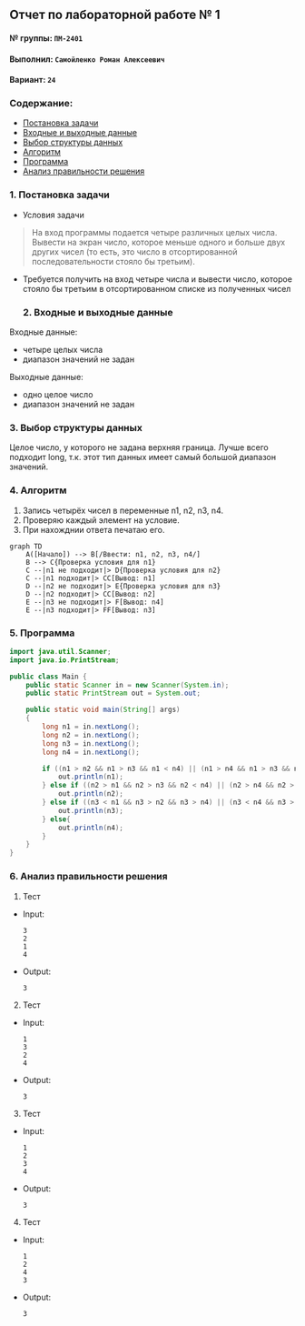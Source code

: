 ## Отчет по лабораторной работе № 1

#### № группы: `ПМ-2401`

#### Выполнил: `Самойленко Роман Алексеевич`

#### Вариант: `24`

### Cодержание:

- [Постановка задачи](#1-постановка-задачи)
- [Входные и выходные данные](#2-входные-и-выходные-данные)
- [Выбор структуры данных](#3-выбор-структуры-данных)
- [Алгоритм](#4-алгоритм)
- [Программа](#5-программа)
- [Анализ правильности решения](#6-анализ-правильности-решения)

### 1. Постановка задачи

- Условия задачи

> На вход программы подается четыре различных целых числа. Вывести на
экран число, которое меньше одного и больше двух других чисел (то есть,
это число в отсортированной последовательности стояло бы третьим).


- Требуется получить на вход четыре числа и вывести число, которое стояло бы третьим в отсортированном списке из полученных чисел

  ### 2. Входные и выходные данные

Входные данные:
- четыре целых числа
- диапазон значений не задан

Выходные данные:
- одно целое число
- диапазон значений не задан

### 3. Выбор структуры данных

Целое число, у которого не задана верхняя граница. Лучше всего подходит long, т.к. этот тип данных имеет самый большой диапазон значений.

### 4. Алгоритм

1. Запись четырёх чисел в переменные n1, n2, n3, n4.
2. Проверяю каждый элемент на условие.
3. При нахожднии ответа печатаю его.

```mermaid
graph TD
    A([Начало]) --> B[/Ввести: n1, n2, n3, n4/]
    B --> C{Проверка условия для n1}
    C --|n1 не подходит|> D{Проверка условия для n2}
    C --|n1 подходит|> CC[Вывод: n1]
    D --|n2 не подходит|> E{Проверка условия для n3}
    D --|n2 подходит|> CC[Вывод: n2]
    E --|n3 не подходит|> F[Вывод: n4]
    E --|n3 подходит|> FF[Вывод: n3]

```

### 5. Программа

```java
import java.util.Scanner;
import java.io.PrintStream;

public class Main {
    public static Scanner in = new Scanner(System.in);
    public static PrintStream out = System.out;

    public static void main(String[] args)
    {
        long n1 = in.nextLong();
        long n2 = in.nextLong();
        long n3 = in.nextLong();
        long n4 = in.nextLong();

        if ((n1 > n2 && n1 > n3 && n1 < n4) || (n1 > n4 && n1 > n3 && n1 < n2) || (n1 > n4 && n1 > n2 && n1 < n3)) {
            out.println(n1);
        } else if ((n2 > n1 && n2 > n3 && n2 < n4) || (n2 > n4 && n2 > n3 && n2 < n1) || (n2 > n4 && n2 > n1 && n2 < n3)) {
            out.println(n2);
        } else if ((n3 < n1 && n3 > n2 && n3 > n4) || (n3 < n4 && n3 > n2 && n3 > n1) || (n3 < n2 && n3 > n1 && n3 > n4)) {
            out.println(n3);
        } else{
            out.println(n4);
        }
    }
}
```

### 6. Анализ правильности решения

1. Тест

- Input:
    ```
    3
    2
    1
    4
    ```

- Output:
    ```
    3
    ```

2. Тест

- Input:
    ```
    1
    3
    2
    4
    ```

- Output:
    ```
    3
    ```

3. Тест

- Input:
    ```
    1
    2
    3
    4
    ```

- Output:
    ```
    3
    ```
4. Тест

- Input:
    ```
    1
    2
    4
    3
    ```

- Output:
    ```
    3
    ```
